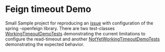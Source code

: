 # Feign timeout Demo

Small Sample project for reproducing an [issue](https://github.com/spring-cloud/spring-cloud-openfeign/issues/324) with configuration of the spring
-openfeign library.
There are two test-classes [WorkingTimeoutDemoTests](src/main/java/com/example/feigntimeoutdemo/WorkingTimeoutDemoTests.java) 
demonstrating the current limitations to configure the read-timeout and another 
[NotYetWorkingTimeoutDemoTests](src/main/java/com/example/feigntimeoutdemo/NotYetWorkingTimeoutDemoTests.java) demonstrating the expected behavior.  
